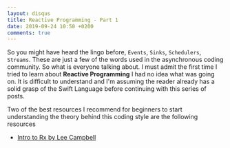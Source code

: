 ```yaml
---
layout: disqus
title: Reactive Programming - Part 1
date: 2019-09-24 10:50 +0200
comments: true
---
```


So you might have heard the lingo before, `Events`, `Sinks`, `Schedulers`, `Streams`. These are just a few of the words used
in the asynchronous coding community. So what is everyone talking about. I must admit the first time I tried to learn about
__Reactive Programming__ I had no idea what was going on. It is difficult to understand and I'm assuming the reader already
has a solid grasp of the Swift Language before continuing with this series of posts.

Two of the best resources I recommend for beginners to start understanding the theory behind this coding style are the following resources

* [Intro to Rx by Lee Campbell](http://introtorx.com/)
